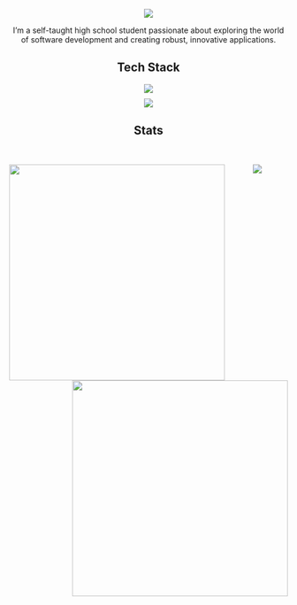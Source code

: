 <p align="center">
  <img src="https://readme-typing-svg.demolab.com?font=Fira+Code&pause=1000&color=6FA4FC&center=true&width=435&size=30&lines=Hey+%F0%9F%91%8B;Welcome+to+my+profile" />
</p>
<p align="center">
I’m a self-taught high school student passionate about exploring the world of software development and creating robust, innovative applications.</p>

<h2 align="center"> Tech Stack </h2>
<div align="center">
  <img src="https://skillicons.dev/icons?i=html,css,js,ts,react,next,tailwind,firebase,supabase,postgres&theme=dark" />
</div>
<div align="center" style="margin-top:10px;">
  <img src="https://skillicons.dev/icons?i=git,github,figma,unity,cs&theme=dark" />
</div>

<h2 align="center"> Stats </h2>
<br>
<p align=center>
  <div align=center>
    <a href="https://github.com/rycatt/github-readme-streak-stats">
      <img align="left" width=390 src="https://streak-stats.demolab.com/?user=rycatt&theme=react&border=61dafb&hide_border=true" />
    </a>
    <a href="https://github.com/rycatt/github-readme-stats">
      <img align="right" width=390 src="https://github-readme-stats.vercel.app/api?username=rycatt&show_icons=true&theme=react&border_color=61dafb&hide_border=true" />
    </a>
  </div>
<div align="center">
  <img src="https://github-readme-activity-graph.vercel.app/graph?username=rycatt&theme=react-dark&bg_color=0D1117&color=58A6FF&line=1F6FEB&point=FF6B35&area=true&hide_border=true" />
</div>
